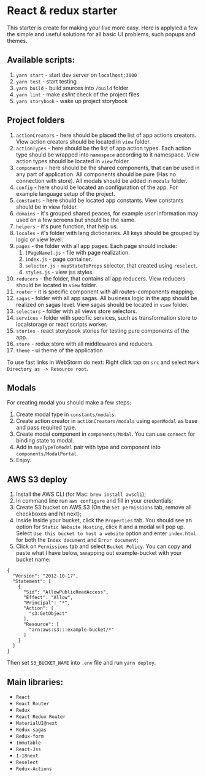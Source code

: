 # React & redux starter
This starter is create for making your live more easy. Here is applyied a few the simple and useful solutions for all basic UI problems, such popups and themes.

## Available scripts:

1. `yarn start` - start dev server on `localhost:3000`
2. `yarn test` - start testing
3. `yarn build` - build sources into `/build` folder
4. `yarn lint` - make *eslint* check of the project files
5. `yarn storybook` - wake up project storybook

## Project folders
1. `actionCreators` - here should be placed the list of app actions creators. View action creators should be located in `view` folder.
2. `actionTypes` - here should be the list of app action types. Each action type should be wrapped into `namespace` according to it namespace. View action types should be located in `view` folder.
3. `components` - here should be the shared components, that can be used in any part of application. All components should be pure (Has no connection with store). All modals should be added in `modals` folder.
4. `config` - here should be located an configuration of the app. For example language setup of the project.
5. `constants` - here should be located app constants. View constants should be in view folder.
6. `domains` - it's grouped shared peaces, for example *user* information may used on a few screens but should be the same.
7. `helpers` - it's pure function, that help us.
8. `locales` - it's folder with lang dictionaries. All keys should be grouped by logic or view level.
9. `pages` - the folder with all app pages. Each page should include:
    1. `[PageName].js` - file with page realization.
    2. `index.js` - page container.
    3. `selector.js` - `mapStateToProps` selector, that created using `reselect`.
    4. `styles.js` - view jss styles.
10. `reducers` - the folder, that contains all app reducers. View reducers should be located in `view` folder.
11. `router` - it is specific component with all routes-components mapping.
12. `sagas` - folder with all app sagas. All business logic in the app should be realized on sagas level. View sagas should be located in `view` folder.
13. `selectors` - folder with all views store selectors.
14. `services` - folder with specific services, such as transformation store to localstorage or react scripts worker.
15. `stories` - react storybook stories for testing pure components of the app.
16. `store` - redux store with all middlewares and reducers.
17. `theme` - ui theme of the application

To use fast links in WebStorm do next: Right click tap on `src` and select `Mark Directory as -> Resource root`.

## Modals
For creating modal you should make a few steps:
1. Create modal type in `constants/modals`.
2. Create action creator in `actionCreators/modals` using `openModal` as base and pass required type.
3. Create modal component in `components/Modal`. You can use `connect` for binding state to modal.
4. Add in `mapTypeToModal` pair with type and component into `components/ModalPortal`.
5. Enjoy.

## AWS S3 deploy
1. Install the AWS CLI (for Mac: `brew install awscli`);
2. In command line run `aws configure` and fill in your credentials;
3. Create S3 bucket on AWS S3 (On the `Set permissions` tab, remove all checkboxes and hit next);
4. Inside Inside your bucket, click the `Properties` tab. You should see an option for `Static Website
Hosting`, click it and a modal will pop up. Select `Use this bucket to host a website` option and enter `index.html`
for both the `Index document` and `Error document`;
5. Click on `Permissions` tab and select `Bucket Policy`. You can copy and paste what I have below,
swapping out example-bucket with your bucket name:
```
{
  "Version": "2012-10-17",
  "Statement": [
    {
      "Sid": "AllowPublicReadAccess",
      "Effect": "Allow",
      "Principal": "*",
      "Action": [
        "s3:GetObject"
      ],
      "Resource": [
        "arn:aws:s3:::example-bucket/*"
      ]
    }
  ]
}
```
Then set `S3_BUCKET_NAME` into `.env` file and run `yarn deploy`.

## Main libraries:
* `React`
* `React Router`
* `Redux`
* `React Redux Router`
* `MaterialUI@next`
* `Redux-sagas`
* `Redux-form`
* `Immutable`
* `React-Jss`
* `I-18next`
* `Reselect`
* `Redux-Actions`

